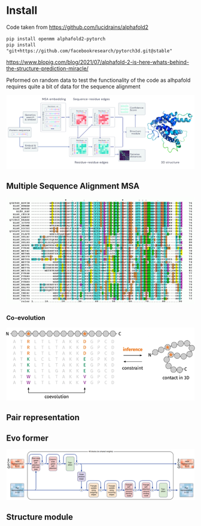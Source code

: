 # Install

Code taken from https://github.com/lucidrains/alphafold2 

```
pip install openmm alphafold2-pytorch
pip install "git+https://github.com/facebookresearch/pytorch3d.git@stable"
```


https://www.blopig.com/blog/2021/07/alphafold-2-is-here-whats-behind-the-structure-prediction-miracle/



Peformed on random data to test the functionality of the code as alhpafold requires quite a bit of data for the sequence alignment

![alt text](images/model.png)



## Multiple Sequence Alignment MSA

![msa](images/MSA_wikipedia.png)

### Co-evolution
![alt text](images/coevolution.png)

## Pair representation

## Evo former

![alt text](images/evoformer.png)

## Structure module